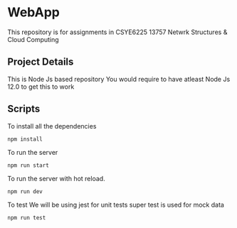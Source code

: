 # WebApp

This repository is for assignments in CSYE6225 13757 Netwrk Structures & Cloud Computing

## Project Details

This is Node Js based repository
You would require to have atleast Node Js 12.0 to get this to work

## Scripts

To install all the dependencies

```
npm install
```

To run the server

```
npm run start
```

To run the server with hot reload.

```
npm run dev
```

To test
We will be using jest for unit tests
super test is used for mock data

```
npm run test
```
